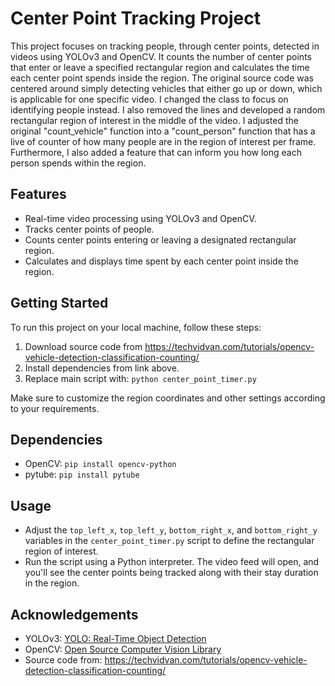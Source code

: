 # Center Point Tracking Project

This project focuses on tracking people, through center points, detected in videos using YOLOv3 and OpenCV. It counts the number of center points that enter or leave a specified rectangular region and calculates the time each center point spends inside the region.
The original source code was centered around simply detecting vehicles that either go up or down, which is applicable for one specific video. I changed the class to focus on
identifying people instead. I also removed the lines and developed a random rectangular region of interest in the middle of the video. I adjusted the original "count_vehicle" function
into a "count_person" function that has a live of counter of how many people are in the region of interest per frame. Furthermore, I also added a feature that can inform you how long
each person spends within the region. 
## Features

- Real-time video processing using YOLOv3 and OpenCV.
- Tracks center points of people.
- Counts center points entering or leaving a designated rectangular region.
- Calculates and displays time spent by each center point inside the region.

## Getting Started

To run this project on your local machine, follow these steps:

1. Download source code from https://techvidvan.com/tutorials/opencv-vehicle-detection-classification-counting/
2. Install dependencies from link above.
3. Replace main script with: `python center_point_timer.py`

Make sure to customize the region coordinates and other settings according to your requirements.

## Dependencies

- OpenCV: `pip install opencv-python`
- pytube: `pip install pytube`

## Usage

- Adjust the `top_left_x`, `top_left_y`, `bottom_right_x`, and `bottom_right_y` variables in the `center_point_timer.py` script to define the rectangular region of interest.
- Run the script using a Python interpreter. The video feed will open, and you'll see the center points being tracked along with their stay duration in the region.



## Acknowledgements

- YOLOv3: [YOLO: Real-Time Object Detection](https://pjreddie.com/darknet/yolo/)
- OpenCV: [Open Source Computer Vision Library](https://opencv.org/)
- Source code from: https://techvidvan.com/tutorials/opencv-vehicle-detection-classification-counting/



